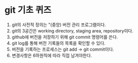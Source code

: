 # git 기초 퀴즈
1. git의 사전적 정의는 "(중앙) 버전 관리 프로그램이다.
2. git의 3공간은 working directory, staging area, repository이다. 
3. github에 버전을 저장하기 위해 git commit 명령어를 쓴다. 
4. git log를 통해 버전 기록들의 목록을 확인할 수 있다.
5. 버전을 기록하는 프로세스는 git add -> git commit이다.
6. 변경사항은 6하원칙에 따라 직접 남겨야한다. 